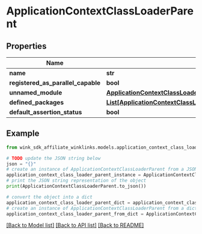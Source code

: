 # ApplicationContextClassLoaderParent


## Properties

Name | Type | Description | Notes
------------ | ------------- | ------------- | -------------
**name** | **str** |  | [optional] 
**registered_as_parallel_capable** | **bool** |  | [optional] 
**unnamed_module** | [**ApplicationContextClassLoaderParentUnnamedModule**](ApplicationContextClassLoaderParentUnnamedModule.md) |  | [optional] 
**defined_packages** | [**List[ApplicationContextClassLoaderParentDefinedPackagesInner]**](ApplicationContextClassLoaderParentDefinedPackagesInner.md) |  | [optional] 
**default_assertion_status** | **bool** |  | [optional] 

## Example

```python
from wink_sdk_affiliate_winklinks.models.application_context_class_loader_parent import ApplicationContextClassLoaderParent

# TODO update the JSON string below
json = "{}"
# create an instance of ApplicationContextClassLoaderParent from a JSON string
application_context_class_loader_parent_instance = ApplicationContextClassLoaderParent.from_json(json)
# print the JSON string representation of the object
print(ApplicationContextClassLoaderParent.to_json())

# convert the object into a dict
application_context_class_loader_parent_dict = application_context_class_loader_parent_instance.to_dict()
# create an instance of ApplicationContextClassLoaderParent from a dict
application_context_class_loader_parent_from_dict = ApplicationContextClassLoaderParent.from_dict(application_context_class_loader_parent_dict)
```
[[Back to Model list]](../README.md#documentation-for-models) [[Back to API list]](../README.md#documentation-for-api-endpoints) [[Back to README]](../README.md)


